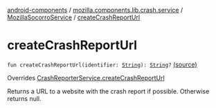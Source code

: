 [android-components](../../index.md) / [mozilla.components.lib.crash.service](../index.md) / [MozillaSocorroService](index.md) / [createCrashReportUrl](./create-crash-report-url.md)

# createCrashReportUrl

`fun createCrashReportUrl(identifier: `[`String`](https://kotlinlang.org/api/latest/jvm/stdlib/kotlin/-string/index.html)`): `[`String`](https://kotlinlang.org/api/latest/jvm/stdlib/kotlin/-string/index.html)`?` [(source)](https://github.com/mozilla-mobile/android-components/blob/master/components/lib/crash/src/main/java/mozilla/components/lib/crash/service/MozillaSocorroService.kt#L87)

Overrides [CrashReporterService.createCrashReportUrl](../-crash-reporter-service/create-crash-report-url.md)

Returns a URL to a website with the crash report if possible. Otherwise returns null.

